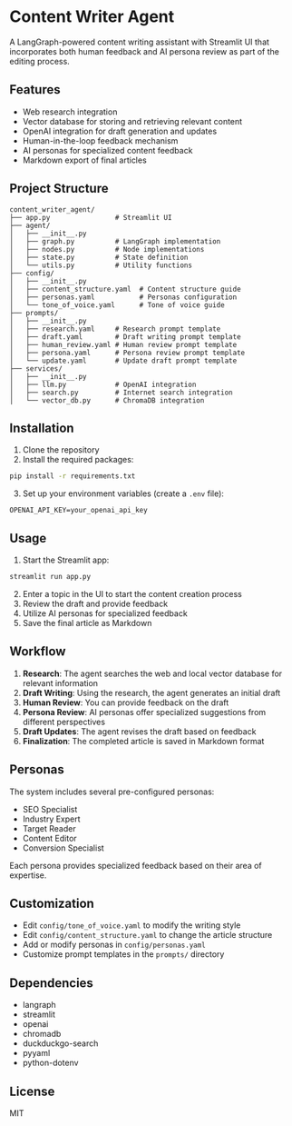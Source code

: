 # Content Writer Agent

A LangGraph-powered content writing assistant with Streamlit UI that incorporates both human feedback and AI persona review as part of the editing process.

## Features

- Web research integration
- Vector database for storing and retrieving relevant content
- OpenAI integration for draft generation and updates
- Human-in-the-loop feedback mechanism
- AI personas for specialized content feedback
- Markdown export of final articles

## Project Structure

```
content_writer_agent/
├── app.py                # Streamlit UI
├── agent/
│   ├── __init__.py
│   ├── graph.py          # LangGraph implementation
│   ├── nodes.py          # Node implementations
│   ├── state.py          # State definition
│   └── utils.py          # Utility functions
├── config/
│   ├── __init__.py
│   ├── content_structure.yaml  # Content structure guide
│   ├── personas.yaml           # Personas configuration
│   └── tone_of_voice.yaml      # Tone of voice guide
├── prompts/
│   ├── __init__.py
│   ├── research.yaml     # Research prompt template
│   ├── draft.yaml        # Draft writing prompt template
│   ├── human_review.yaml # Human review prompt template
│   ├── persona.yaml      # Persona review prompt template
│   └── update.yaml       # Update draft prompt template
├── services/
│   ├── __init__.py
│   ├── llm.py            # OpenAI integration
│   ├── search.py         # Internet search integration
│   └── vector_db.py      # ChromaDB integration
```

## Installation

1. Clone the repository
2. Install the required packages:

```bash
pip install -r requirements.txt
```

3. Set up your environment variables (create a `.env` file):

```
OPENAI_API_KEY=your_openai_api_key
```

## Usage

1. Start the Streamlit app:

```bash
streamlit run app.py
```

2. Enter a topic in the UI to start the content creation process
3. Review the draft and provide feedback
4. Utilize AI personas for specialized feedback
5. Save the final article as Markdown

## Workflow

1. **Research**: The agent searches the web and local vector database for relevant information
2. **Draft Writing**: Using the research, the agent generates an initial draft
3. **Human Review**: You can provide feedback on the draft
4. **Persona Review**: AI personas offer specialized suggestions from different perspectives
5. **Draft Updates**: The agent revises the draft based on feedback
6. **Finalization**: The completed article is saved in Markdown format

## Personas

The system includes several pre-configured personas:

- SEO Specialist
- Industry Expert
- Target Reader
- Content Editor
- Conversion Specialist

Each persona provides specialized feedback based on their area of expertise.

## Customization

- Edit `config/tone_of_voice.yaml` to modify the writing style
- Edit `config/content_structure.yaml` to change the article structure
- Add or modify personas in `config/personas.yaml`
- Customize prompt templates in the `prompts/` directory

## Dependencies

- langraph
- streamlit
- openai
- chromadb
- duckduckgo-search
- pyyaml
- python-dotenv

## License

MIT